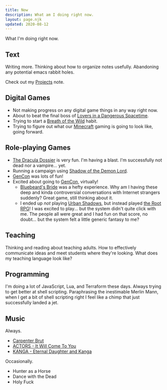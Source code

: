 ```yaml
---
title: Now
description: What am I doing right now.
layout: page.njk
updated: 2020-08-12
---
```


What I'm doing right now.

## Text

Writing more. Thinking about how to organize notes usefully. Abandoning any potential emacs rabbit holes.

Check out my [Projects][] note.

## Digital Games

* Not making progress on any digital game things in any way right now.
* About to beat the final boss of [Lovers in a Dangerous Spacetime][liads].
* Trying to start a [Breath of the Wild][botw] habit.
* Trying to figure out what our [Minecraft][] gaming is going to look like, going forward.

## Role-playing Games

* [The Dracula Dossier][dracula] is very fun. I'm having a blast. I'm successfully not dead nor a vampire... yet.
* Running a campaign using [Shadow of the Demon Lord][sotdl].
* [GenCon] was lots of fun!
* Excited about going to [GenCon], virtually!
  - [Bluebeard's Bride][bluebeard] was a hefty experience. Why am I having these deep and kinda controversial conversations with Internet strangers suddenly? Great game, still thinking about it.
  - I ended up *not* playing [Urban Shadows][urban], but instead played [the Root RPG][rootrpg]! I was excited to play... but the system didn't quite click with me. The people all were great and I had fun on that score, no doubt... but the system felt a little generic fantasy to me?

## Teaching

Thinking and reading about teaching adults. How to effectively communicate ideas and meet students where they're looking. What does my teaching language look like?

## Programming

I'm doing a lot of JavaScript, Lua, and Terraform these days. Always trying to get better at shell scripting. Paraphrasing the inestimable Merlin Mann, when I get a bit of shell scripting right I feel like a chimp that just successfully landed a jet.

## Music

Always.

* [Carpenter Brut][carpenterbrut]
* [ACTORS - It Will Come To You][actors]
* [KANGA - Eternal Daughter and Kanga][kanga]

Occasionally.

* Hunter as a Horse
* Dance with the Dead
* Holy Fuck

[liads]: http://www.loversinadangerousspacetime.com/
[botw]: https://www.zelda.com/breath-of-the-wild/
[minecraft]: https://minecraft.net
[nba]: https://site.pelgranepress.com/index.php/nights-black-agents/
[dracula]: https://site.pelgranepress.com/index.php/the-dracula-dossier/
[quest]: https://www.adventure.game/
[gencon]: https://www.gencon.com/
[magpie]: https://www.magpiegames.com/
[urban]: https://www.magpiegames.com/urban-shadows/
[bluebeard]: https://www.magpiegames.com/bluebeards-bride/
[rootrpg]: https://www.magpiegames.com/root-rpg/
[sotdl]: https://schwalbentertainment.com/shadow-of-the-demon-lord/
[projects]: /notes/projects
[kanga]: https://kanga.bandcamp.com/
[carpenterbrut]: http://www.carpenterbrut.com/
[actors]: https://www.actorstheband.com/

